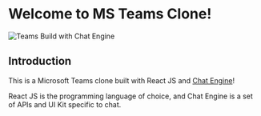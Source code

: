 # Welcome to MS Teams Clone!


![Teams Build with Chat Engine](https://i.ibb.co/vDhx8Md/Whats-App-Image-2021-01-26-at-02-01-43.jpg)



## Introduction

This is a Microsoft Teams clone built with React JS and [Chat Engine](https://chatengine.io)!

React JS is the programming language of choice, and Chat Engine is a set of APIs and UI Kit specific to chat.
